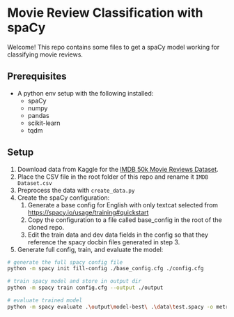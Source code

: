 # Movie Review Classification with spaCy

Welcome! This repo contains some files to get a spaCy model working for classifying movie reviews.

## Prerequisites

- A python env setup with the following installed:
    - spaCy
    - numpy
    - pandas
    - scikit-learn
    - tqdm

## Setup

1. Download data from Kaggle for the [IMDB 50k Movie Reviews Dataset](https://www.kaggle.com/lakshmi25npathi/imdb-dataset-of-50k-movie-reviews?select=IMDB+Dataset.csv).
2. Place the CSV file in the root folder of this repo and rename it `IMDB Dataset.csv`
3. Preprocess the data with `create_data.py`
3. Create the spaCy configuration:
    1. Generate a base config for English with only textcat selected from https://spacy.io/usage/training#quickstart 
    2. Copy the configuration to a file called base_config in the root of the cloned repo.
    3. Edit the train data and dev data fields in the config so that they reference the spacy docbin files generated in step 3.
5. Generate full config, train, and evaluate the model:

```bash
# generate the full spacy config file
python -m spacy init fill-config ./base_config.cfg ./config.cfg

# train spacy model and store in output dir
python -m spacy train config.cfg --output ./output 

# evaluate trained model
python -m spacy evaluate .\output\model-best\ .\data\test.spacy -o metrics.json
```